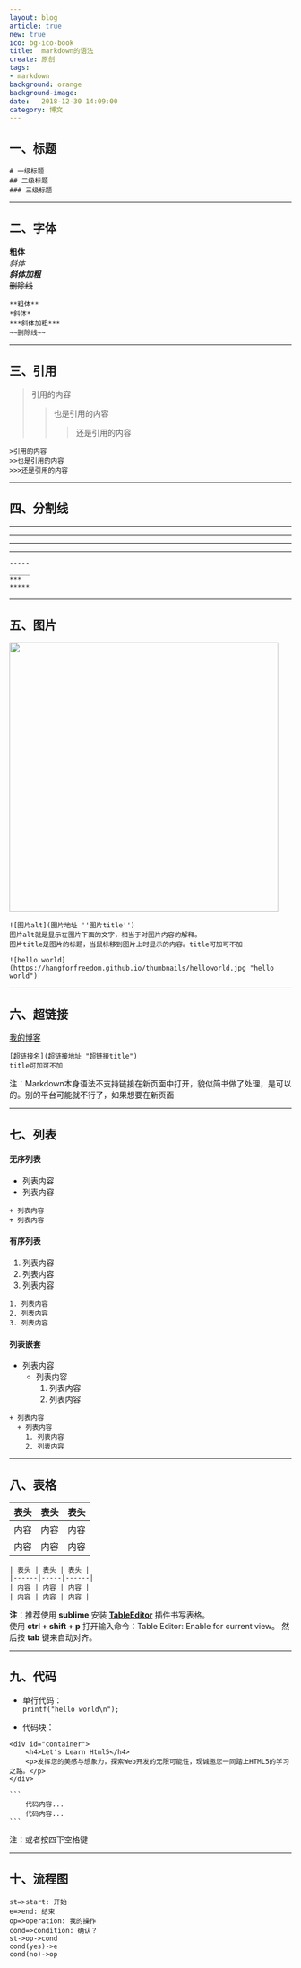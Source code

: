 ```yaml
---
layout: blog
article: true
new: true
ico: bg-ico-book
title:  markdown的语法
create: 原创
tags:
- markdown
background: orange
background-image: 
date:   2018-12-30 14:09:00
category: 博文
---
```


## 一、标题
```
# 一级标题
## 二级标题
### 三级标题
```
----------------

## 二、字体
**粗体**  
*斜体*  
***斜体加粗***  
~~删除线~~  

    **粗体**
    *斜体*  
    ***斜体加粗***  
    ~~删除线~~  
---------------

## 三、引用
>引用的内容
>>也是引用的内容
>>>还是引用的内容

    >引用的内容
    >>也是引用的内容
    >>>还是引用的内容
----------------

## 四、分割线
-----  
_____  
***  
*****

    -----
    _____
    ***
    *****
-----------------

## 五、图片
<img src="https://hangforfreedom.github.io/thumbnails/helloworld.jpg" alt="" width="480" height="480">

    ![图片alt](图片地址 ''图片title'')
    图片alt就是显示在图片下面的文字，相当于对图片内容的解释。
    图片title是图片的标题，当鼠标移到图片上时显示的内容。title可加可不加

    ![hello world](https://hangforfreedom.github.io/thumbnails/helloworld.jpg "hello world")
-----------------

## 六、超链接
[我的博客](https://hangforfreedom.github.io)

    [超链接名](超链接地址 "超链接title")
    title可加可不加

注：Markdown本身语法不支持链接在新页面中打开，貌似简书做了处理，是可以的。别的平台可能就不行了，如果想要在新页面  

------------------

## 七、列表

#### 无序列表

+ 列表内容
+ 列表内容

```
+ 列表内容
+ 列表内容
```

#### 有序列表

1. 列表内容
2. 列表内容
3. 列表内容

```
1. 列表内容
2. 列表内容
3. 列表内容
```

#### 列表嵌套

+ 列表内容
  + 列表内容
    1. 列表内容
    2. 列表内容

```
+ 列表内容
  + 列表内容
    1. 列表内容
    2. 列表内容
```
-------------------

## 八、表格

| 表头 | 表头 | 表头 |
|------|------|------|
| 内容 | 内容 | 内容 |
| 内容 | 内容 | 内容 |

```
| 表头 | 表头 | 表头 |
|------|-----|------|
| 内容 | 内容 | 内容 |
| 内容 | 内容 | 内容 |
```

**注**：推荐使用 **sublime** 安装 **[TableEditor](https://github.com/vkocubinsky/SublimeTableEditor)** 插件书写表格。  
使用 **ctrl + shift + p** 打开输入命令：Table Editor: Enable for current view。 然后按 **tab** 键来自动对齐。  

----------------------

## 九、代码

+ 单行代码：  
`printf("hello world\n");`

+ 代码块：  
  
```
<div id="container">    
    <h4>Let's Learn Html5</h4>
    <p>发挥您的美感与想象力，探索Web开发的无限可能性，现诚邀您一同踏上HTML5的学习之路。</p>
</div>
```
  
  
````
```
    代码内容...
    代码内容...
```
````

注：或者按四下空格键  

-------------------------  


## 十、流程图

```flow
st=>start: 开始
e=>end: 结束
op=>operation: 我的操作
cond=>condition: 确认？
st->op->cond
cond(yes)->e
cond(no)->op
```




